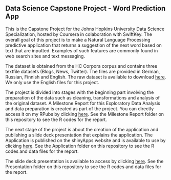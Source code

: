 ## Data Science Capstone Project - Word Prediction App

This is the Capstone Project for the Johns Hopkins University Data Science Specialization, hosted by Coursera in colaboration with SwiftKey. The overall goal of this project is to make a Natural Language Processing predictive application that returns a suggestion of the next word based on text that are inputted. Examples of such features are commonly found in web search sites and text messaging.

The dataset is obtained from the HC Corpora corpus and contains three textfile datasets (Blogs, News, Twitter). The files are provided in German, Russian, Finnish and English. The raw dataset is available to download [here](https://d396qusza40orc.cloudfront.net/dsscapstone/dataset/Coursera-SwiftKey.zip). We only use the English files for this project.

The project is divided into stages with the beginning part involving the preparation of the data such as cleaning, transformations and analysis of the original dataset. A Milestone Report for this Exploratory Data Analysis and data preparation is created as part of the project. You can directly access it on my RPubs by clicking [here](http://rpubs.com/adrianromano/396892). See the Milestone Report folder on this repository to see the R codes for the report.

The next stage of the project is about the creation of the application and publishing a slide deck presentation that explains the application. The Application is published on the shinyApps website and is available to use by clicking [here](https://adrianromano.shinyapps.io/word_prediction_app/). See the Application folder on this repository to see the R codes and data files for the report.

The slide deck presentation is available to access by clicking [here](http://rpubs.com/adrianromano/397611). See the Presentation folder on this repository to see the R codes and data files for the report.

